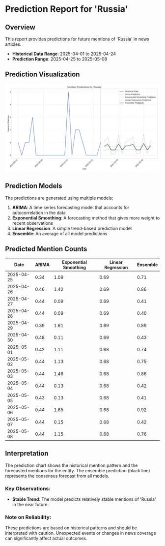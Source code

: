 # Prediction Report for 'Russia'

## Overview

This report provides predictions for future mentions of 'Russia' in news articles.

- **Historical Data Range**: 2025-04-01 to 2025-04-24
- **Prediction Range**: 2025-04-25 to 2025-05-08

## Prediction Visualization

![Prediction Chart](Russia_prediction.png)

## Prediction Models

The predictions are generated using multiple models:

1. **ARIMA**: A time series forecasting model that accounts for autocorrelation in the data
2. **Exponential Smoothing**: A forecasting method that gives more weight to recent observations
3. **Linear Regression**: A simple trend-based prediction model
4. **Ensemble**: An average of all model predictions

## Predicted Mention Counts

| Date | ARIMA | Exponential Smoothing | Linear Regression | Ensemble |
|------|-------|------------------------|-------------------|----------|
| 2025-04-25 | 0.34 | 1.09 | 0.69 | 0.71 |
| 2025-04-26 | 0.46 | 1.42 | 0.69 | 0.86 |
| 2025-04-27 | 0.44 | 0.09 | 0.69 | 0.41 |
| 2025-04-28 | 0.44 | 0.09 | 0.69 | 0.40 |
| 2025-04-29 | 0.39 | 1.61 | 0.69 | 0.89 |
| 2025-04-30 | 0.48 | 0.11 | 0.69 | 0.43 |
| 2025-05-01 | 0.42 | 1.11 | 0.68 | 0.74 |
| 2025-05-02 | 0.44 | 1.13 | 0.68 | 0.75 |
| 2025-05-03 | 0.44 | 1.46 | 0.68 | 0.86 |
| 2025-05-04 | 0.44 | 0.13 | 0.68 | 0.42 |
| 2025-05-05 | 0.43 | 0.13 | 0.68 | 0.41 |
| 2025-05-06 | 0.44 | 1.65 | 0.68 | 0.92 |
| 2025-05-07 | 0.44 | 0.15 | 0.68 | 0.42 |
| 2025-05-08 | 0.44 | 1.15 | 0.68 | 0.76 |

## Interpretation

The prediction chart shows the historical mention pattern and the forecasted mentions for the entity.
The ensemble prediction (black line) represents the consensus forecast from all models.

### Key Observations:

- **Stable Trend**: The model predicts relatively stable mentions of 'Russia' in the near future.

### Note on Reliability:

These predictions are based on historical patterns and should be interpreted with caution.
Unexpected events or changes in news coverage can significantly affect actual outcomes.
